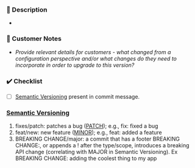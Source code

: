 ### :pencil: Description
-

### :pencil: Customer Notes
- _Provide relevant details for customers - what changed from a configuration perspective and/or what changes do they
need to incorporate in order to upgrade to this version?_

### :heavy_check_mark: Checklist

- [ ] [Semantic Versioning](https://semver.org/) present in commit message.

### [Semantic Versioning](https://semver.org/)
1. fixes/patch: patches a bug ([PATCH](http://semver.org/#summary)); e.g., fix: fixed a bug
2. feat/new: new feature ([MINOR](http://semver.org/#summary)); e.g., feat: added a feature
3. BREAKING CHANGE/major: a commit that has a footer BREAKING CHANGE:, or appends a ! after the type/scope, introduces a breaking API change (correlating with MAJOR in Semantic Versioning). Ex BREAKING CHANGE: adding the coolest thing to my app